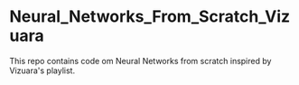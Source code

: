 # Neural_Networks_From_Scratch_Vizuara
This repo contains code om Neural Networks from scratch inspired by Vizuara's playlist. 
